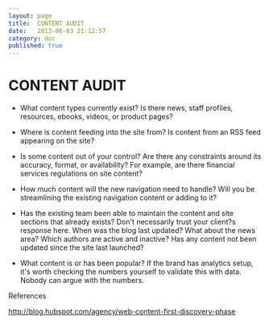 ```yaml
---
layout: page
title:  CONTENT AUDIT
date:   2013-06-03 21:12:57
category: doc
published: true
---
```

# CONTENT AUDIT

* What content types currently exist? Is there news, staff profiles, resources, ebooks, videos, or product pages?

* Where is content feeding into the site from? Is content from an RSS feed appearing on the site?

* Is some content out of your control? Are there any constraints around its accuracy, format, or availability? For example, are there financial services regulations on site content?

* How much content will the new navigation need to handle? Will you be streamlining the existing navigation content or adding to it?

* Has the existing team been able to maintain the content and site sections that already exists? Don't necessarily trust your client?s response here. When was the blog last updated? What about the news area? Which authors are active and inactive? Has any content not been updated since the site last launched?

* What content is or has been popular? If the brand has analytics setup, it's worth checking the numbers yourself to validate this with data. Nobody can argue with the numbers.

References

http://blog.hubspot.com/agency/web-content-first-discovery-phase

